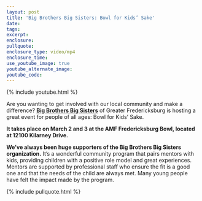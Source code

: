 ```yaml
---
layout: post
title: 'Big Brothers Big Sisters: Bowl for Kids’ Sake'
date:
tags:
excerpt:
enclosure:
pullquote:
enclosure_type: video/mp4
enclosure_time:
use_youtube_image: true
youtube_alternate_image:
youtube_code:
---
```


{% include youtube.html %}

Are you wanting to get involved with our local community and make a difference? **<u><a target="_blank" href="http://www.bbbsfred.org/">Big Brothers Big Sisters</a></u>** of Greater Fredericksburg is hosting a great event for people of all ages: Bowl for Kids’ Sake. &nbsp;

**It takes place on March 2 and 3 at the AMF Fredericksburg Bowl, located at 12100 Kilarney Drive.&nbsp;**

**We’ve always been huge supporters of the Big Brothers Big Sisters organization.** It’s a wonderful community program that pairs mentors with kids, providing children with a positive role model and great experiences. Mentors are supported by professional staff who ensure the fit is a good one and that the needs of the child are always met. Many young people have felt the impact made by the program.

{% include pullquote.html %}
